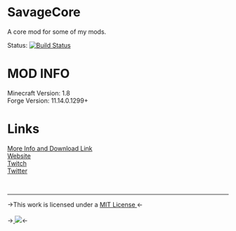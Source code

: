 SavageCore
==========

A core mod for some of my mods.

Status: [![Build Status](https://drone.io/github.com/savageboy74/SavageCore/status.png)](https://drone.io/github.com/savageboy74/SavageCore/latest)  

MOD INFO
========
Minecraft Version: 1.8  
Forge Version: 11.14.0.1299+  

Links
======
[More Info and Download Link](https://savageboy74.tv/mods/savagecore)  
[Website](https://savageboy74.tv/)  
[Twitch](http://www.twitch.tv/savageboy74/)  
[Twitter](https://twitter.com/savageboy74)  

<br>

<hr>
->This work is licensed under a <a rel="license" href="http://opensource.org/licenses/MIT" target="_blank">MIT License </a><-  
<br>
<br>
-><a rel="license" href="http://opensource.org/licenses/MIT" target="_blank"> <img src="http://opensource.org/trademarks/opensource/OSI-Approved-License-100x137.png"/></a><-    
<br>  